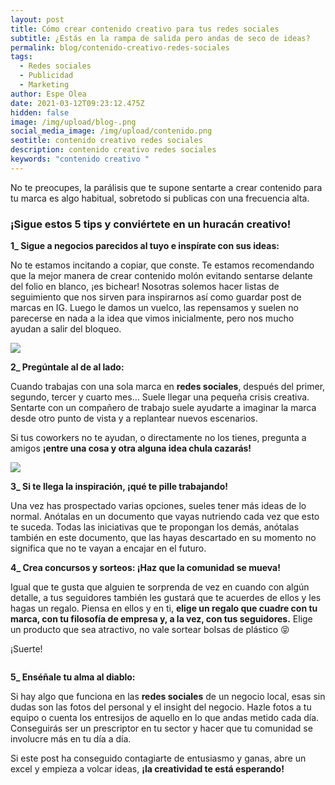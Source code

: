 ```yaml
---
layout: post
title: Cómo crear contenido creativo para tus redes sociales
subtitle: ¿Estás en la rampa de salida pero andas de seco de ideas?
permalink: blog/contenido-creativo-redes-sociales
tags:
  - Redes sociales
  - Publicidad
  - Marketing
author: Espe Olea
date: 2021-03-12T09:23:12.475Z
hidden: false
image: /img/upload/blog-.png
social_media_image: /img/upload/contenido.png
seotitle: contenido creativo redes sociales
description: contenido creativo redes sociales
keywords: "contenido creativo "
---
```

No te preocupes, la parálisis que te supone sentarte a crear contenido para tu marca es algo habitual, sobretodo si publicas con una frecuencia alta.

### **¡Sigue estos 5 tips y conviértete en un huracán creativo!** 

**1_ Sigue a negocios parecidos al tuyo e inspírate con sus ideas:**

No te estamos incitando a copiar, que conste. Te estamos recomendando que la mejor manera de crear contenido molón evitando sentarse delante del folio en blanco, ¡es bichear! Nosotras solemos hacer listas de seguimiento que nos sirven para inspirarnos así como guardar post de marcas en IG. Luego le damos un vuelco, las repensamos y suelen no parecerse en nada a la idea que vimos inicialmente, pero nos mucho ayudan a salir del bloqueo. 

[![](https://media2.giphy.com/media/3ohc0Rnm6JE0cg0RvG/giphy.gif)](https://media2.giphy.com/media/3ohc0Rnm6JE0cg0RvG/giphy.gif)

**2_ Pregúntale al de al lado:**

Cuando trabajas con una sola marca en **redes sociales**, después del primer, segundo, tercer y cuarto mes… Suele llegar una pequeña crisis creativa. Sentarte con un compañero de trabajo suele ayudarte a imaginar la marca desde otro punto de vista y a replantear nuevos escenarios.

Si tus coworkers no te ayudan, o directamente no los tienes, pregunta a amigos **¡entre una cosa y otra alguna idea chula cazarás!**

[![](https://media1.giphy.com/media/l2RnrZ5URYCfZ37eE/giphy.gif)](https://media1.giphy.com/media/l2RnrZ5URYCfZ37eE/giphy.gif)

**3_ Si te llega la inspiración, ¡qué te pille trabajando!** 

Una vez has prospectado varias opciones, sueles tener más ideas de lo normal. Anótalas en un documento que vayas nutriendo cada vez que esto te suceda. Todas las iniciativas que te propongan los demás, anótalas también en este documento, que las hayas descartado en su momento no significa que no te vayan a encajar en el futuro.

**4_ Crea concursos y sorteos: ¡Haz que la comunidad se mueva!** 

Igual que te gusta que alguien te sorprenda de vez en cuando con algún detalle, a tus seguidores también les gustará que te acuerdes de ellos y les hagas un regalo. Piensa en ellos y en ti, **elige un regalo que cuadre con tu marca, con tu filosofía de empresa y, a la vez, con tus seguidores.** Elige un producto que sea atractivo, no vale sortear bolsas de plástico 😝

¡Suerte!

[![]()]()

**5_ Enséñale tu alma al diablo:**

Si hay algo que funciona en las **redes sociales** de un negocio local, esas sin dudas son las fotos del personal y el insight del negocio. Hazle fotos a tu equipo o cuenta los entresijos de aquello en lo que andas metido cada día. Conseguirás ser un prescriptor en tu sector y hacer que tu comunidad se involucre más en tu día a día. 

Si este post ha conseguido contagiarte de entusiasmo y ganas, abre un excel y empieza a volcar ideas, **¡la creatividad te está esperando!**